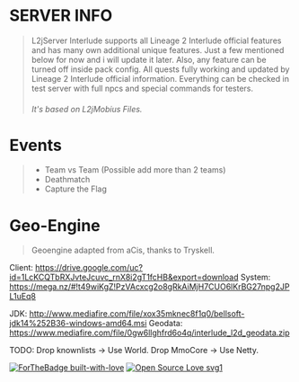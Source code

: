 # SERVER INFO

> L2jServer Interlude supports all Lineage 2 Interlude official features and has many own additional unique features. Just a few mentioned below for now and i will update it later. Also, any feature can be turned off inside pack config. All quests fully working and updated by Lineage 2 Interlude official information. Everything can be checked in test server with full npcs and special commands for testers.
> ###### It's based on L2jMobius Files.

# Events

>- Team vs Team (Possible add more than 2 teams)
>- Deathmatch
>- Capture the Flag

# Geo-Engine

> Geoengine adapted from aCis, thanks to Tryskell.

Client: https://drive.google.com/uc?id=1LcKCQTbRXJvteJcuvc_rnX8i2gT1fcHB&export=download
System: https://mega.nz/#!t49wiKgZ!PzVAcxcg2o8gRkAiMjH7CUO6lKrBG27npg2JPL1uEq8

JDK: http://www.mediafire.com/file/xox35mknec8f1q0/bellsoft-jdk14%252B36-windows-amd64.msi
Geodata: https://www.mediafire.com/file/0gw6llghfrd6o4q/interlude_l2d_geodata.zip


TODO:
Drop knownlists -> Use World.
Drop MmoCore -> Use Netty.


[![ForTheBadge built-with-love](http://ForTheBadge.com/images/badges/built-with-love.svg)](https://github.com/Hl4p3x)
[![Open Source Love svg1](https://badges.frapsoft.com/os/v1/open-source.svg?v=103)](https://github.com/Hl4p3x/L2JServer_C6_Interlude)